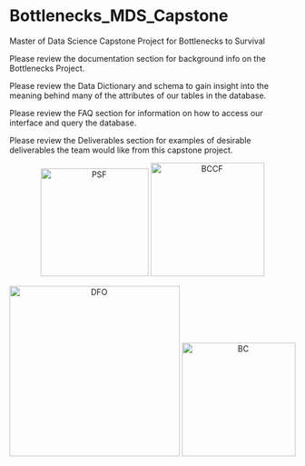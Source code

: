 # Bottlenecks_MDS_Capstone
Master of Data Science Capstone Project for Bottlenecks to Survival

Please review the documentation section for background info on the Bottlenecks Project.

Please review the Data Dictionary and schema to gain insight into the meaning behind many of the attributes of our tables in the database.

Please review the FAQ section for information on how to access our interface and query the database.

Please review the Deliverables section for examples of desirable deliverables the team would like from this capstone project.



<p align="center">
<img src="https://www.canadahelps.org/uploads/ik-images/charity/27040/pacific-salmon-foundation-fondation-du-saumon-du-pacifique-logo_thumbnail_en.png" alt="PSF" width="190"/>   <img src="https://www.survivalbottlenecks.ca/wp-content/uploads/2023/11/Regular_Verticle.png" alt="BCCF" width="200"/> </p>
 <p align="center">
<img src="https://www.survivalbottlenecks.ca/wp-content/uploads/2021/10/fisheries.png" alt="DFO" width="300"/>
<img src="https://www.survivalbottlenecks.ca/wp-content/uploads/2022/06/BCID-Domestic_H_pos_CMYK-600x171.png" alt="BC" width="200"/>
</p>

